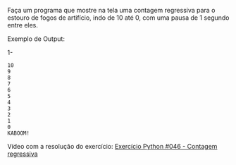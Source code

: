 Faça um programa que mostre na tela uma contagem regressiva para o estouro de fogos de artifício, indo de 10 até 0, com uma pausa de 1 segundo entre eles.

Exemplo de Output:

1-
~~~
10
9
8
7
6
5
4
3
2
1
0
KABOOM!
~~~

<p>Vídeo com a resolução do exercício: <a href="https://www.youtube.com/watch?v=NR1RKt6NT8s&list=PLvE-ZAFRgX8hnECDn1v9HNTI71veL3oW0&index=62" target="_blank">Exercício Python #046 - Contagem regressiva</a></p>